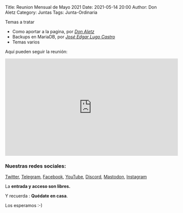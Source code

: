 Title: Reunion Mensual de Mayo 2021
Date: 2021-05-14 20:00
Author: Don Aletz
Category: Juntas
Tags: Junta-Ordinaria

Temas a tratar

- Como aportar a la pagina, por _[Don Aletz](https://twitter.com/DeathScytheH)_
- Backups en MariaDB, por _[José Edgar Lugo Castro](https://twitter.com/lugouadec)_
- Temas varios

Aquí pueden seguir la reunión:

<iframe width="560" height="315" src="https://www.youtube.com/embed/UFbP_TIhPnc" title="YouTube video player" frameborder="0" allow="accelerometer; autoplay; clipboard-write; encrypted-media; gyroscope; picture-in-picture" allowfullscreen></iframe>

### Nuestras redes sociales:

[Twitter](https://twitter.com/gulagmexico), [Telegram](https://t.me/joinchat/AhKXM0m4OTrdeN2x2yz1VQ), [Facebook](https://www.facebook.com/groups/282427405174957/), [YouTube](https://www.youtube.com/channel/UCTDFuE72U4L1NknVbsXH32g), [Discord](https://discord.gg/SgCr4gu3P5), [Mastodon](https://fosstodon.org/@gulagmexico), [Instagram](https://www.instagram.com/gulagmexico)

La __entrada y acceso son libres.__

Y recuerda :  __Quédate en casa__.

Los esperamos :-)
